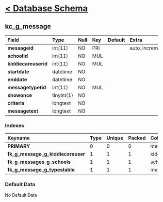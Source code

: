 # [< Database Schema](DatabaseSchema.md) #

## kc\_g\_message ##
| **Field** | Type | Null | Key | Default | Extra | Comment |
|:----------|:-----|:-----|:----|:--------|:------|:--------|
| **messageid** | int(11) | NO   | PRI |         | auto\_increment |         |
| **schoolid** | int(11) | NO   | MUL |         |       |         |
| **kiddiecareuserid** | int(11) | NO   | MUL |         |       |         |
| **startdate** | datetime | NO   |     |         |       |         |
| **enddate** | datetime | NO   |     |         |       |         |
| **messagetypetid** | int(11) | NO   | MUL |         |       |         |
| **showonce** | tinyint(1) | NO   |     |         |       |         |
| **criteria** | longtext | NO   |     |         |       |         |
| **messagetext** | longtext | NO   |     |         |       |         |


### Indexes ###
| **Keyname** | Type | Unique | Packed | Column | Seq | Cardinality | Collation | Null | Comment |
|:------------|:-----|:-------|:-------|:-------|:----|:------------|:----------|:-----|:--------|
| **PRIMARY** | 0    | 0      | 0      | messageid | 1   | 0           | A         | 0    | 0       |
| **fk\_g\_message\_g\_kiddiecareuser** | 1    | 1      | 1      | kiddiecareuserid | 1   |             | A         | 1    | 1       |
| **fk\_g\_messages\_g\_schools** | 1    | 1      | 1      | schoolid | 1   |             | A         | 1    | 1       |
| **fk\_g\_message\_g\_typestable** | 1    | 1      | 1      | messagetypetid | 1   |             | A         | 1    | 1       |


### Default Data ###
No Default Data